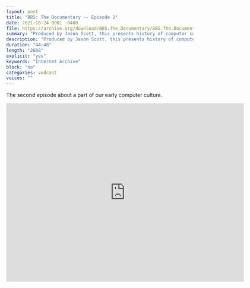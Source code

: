 ```yaml
---
layout: post
title: "BBS: The Documentary -- Episode 2"
date: 2021-10-24 0001 -0400
file: https://archive.org/download/BBS.The.Documentary/BBS.The.Documentary.ep2_512kb.mp4
summary: "Produced by Jason Scott, this presents history of computer culture"
description: "Produced by Jason Scott, this presents history of computer culture"
duration: "44:48"
length: "2688"
explicit: "yes" 
keywords: "Internet Archive"
block: "no" 
categories: vodcast
voices: ""
---
```


The second episode about a part of our early computer culture.

<iframe src="https://archive.org/embed/BBS.The.Documentary" width="640" height="480" frameborder="0" webkitallowfullscreen="true" mozallowfullscreen="true" allowfullscreen></iframe>




















